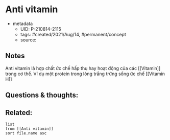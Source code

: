 # Anti vitamin

- metadata
	- UID: P-210814-2115
	- tags: #created/2021/Aug/14, #permanent/concept 
	- source: 

## Notes
Anti vitamin là hợp chất ức chế hấp thụ hay hoạt động của các [[Vitamin]] trong cơ thể.
Ví dụ một protein trong lòng trắng trứng sống ức chế [[Vitamin H]]
## Questions & thoughts:


## Related:
```dataview
list
from [[Anti vitamin]]
sort file.name asc
```